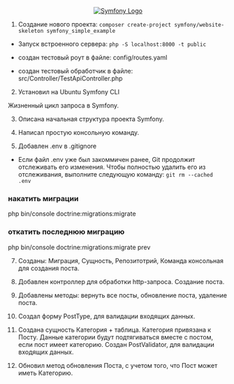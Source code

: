 <p align="center"><a href="https://symfony.com" target="_blank">
    <img src="https://symfony.com/logos/symfony_dynamic_01.svg" alt="Symfony Logo">
</a></p>

1. Создание нового проекта:
`composer create-project symfony/website-skeleton symfony_simple_example`

- Запуск встроенного сервера: 
`php -S localhost:8000 -t public`

 - создан тестовый роут в файле: config/routes.yaml

 - создан тестовый обработчик в файле: src/Controller/TestApiController.php

2. Установил на Ubuntu Symfony CLI

Жизненный цикл запроса в Symfony.


3. Описана начальная структура проекта Symfony.

4. Написал простую консольную команду.

6. Добавлен .env в .gitignore
- Если файл .env уже был закоммичен ранее, Git продолжит отслеживать его изменения. Чтобы полностью удалить его из отслеживания, выполните следующую команду:
`git rm --cached .env` 

### накатить миграции
php bin/console doctrine:migrations:migrate

### откатить последнюю миграцию
php bin/console doctrine:migrations:migrate prev

7. Созданы: Миграция, Сущность, Репозитотрий, Команда консольная для создания поста.

8. Добавлен контроллер для обработки http-запроса. Создание поста.

9. Добавлены методы: вернуть все посты, обновление поста, удаление поста.

10. Создал форму PostType, для валидации входящих данных.

11. Создана сущность Категория + таблица. Категория привязана к Посту.
Данные категории будут подтягиваться вместе с постом, если пост имеет категорию.
Создан PostValidator, для валидации входящих данных.

12. Обновил метод обновления Поста, с учетом того, что Пост может иметь Категорию.